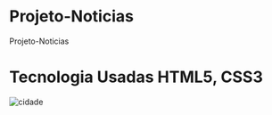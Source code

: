 # Projeto-Noticias
 Projeto-Noticias
 
# Tecnologia Usadas HTML5, CSS3

![cidade](https://user-images.githubusercontent.com/102436341/230456488-41cd369d-22f2-4bb4-9dce-6c5a5788d000.png)
